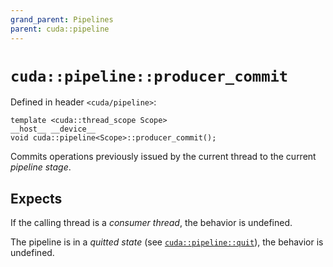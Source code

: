 ```yaml
---
grand_parent: Pipelines
parent: cuda::pipeline
---
```


# `cuda::pipeline::producer_commit`

Defined in header `<cuda/pipeline>`:

```cuda
template <cuda::thread_scope Scope>
__host__ __device__
void cuda::pipeline<Scope>::producer_commit();
```

Commits operations previously issued by the current thread to the current
  _pipeline stage_.

## Expects

If the calling thread is a _consumer thread_, the behavior is undefined.

The pipeline is in a _quitted state_ (see [`cuda::pipeline::quit`]), the
  behavior is undefined.


[`cuda::pipeline::quit`]: ./quit.md

